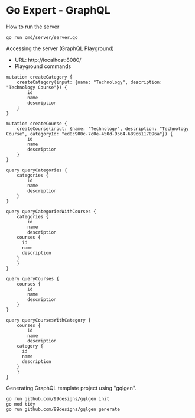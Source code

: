 # Go Expert - GraphQL

How to run the server
```
go run cmd/server/server.go
```

Accessing the server (GraphQL Playground)
- URL: http://localhost:8080/
- Playground commands
```
mutation createCategory {
	createCategory(input: {name: "Technology", description: "Technology Course"}) {
		id
		name
		description
	}
}

mutation createCourse {
	createCourse(input: {name: "Technology", description: "Technology Course", categoryId: "ed0c900c-7c0e-450d-9564-689c6117096a"}) {
		id
		name
		description
	}
}

query queryCategories {
	categories {
		id
		name
		description
	}
}

query queryCategoriesWithCourses {
	categories {
		id
		name
		description
    courses {
      id
      name
      description
    }
	}
}

query queryCourses {
	courses {
		id
		name
		description
	}
}

query queryCoursesWithCategory {
	courses {
		id
		name
		description
    category {
      id
      name
      description
    }
	}
}
```

Generating GraphQL template project using "gqlgen".
```
go run github.com/99designs/gqlgen init
go mod tidy
go run github.com/99designs/gqlgen generate
```

